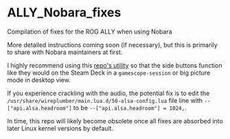# ALLY_Nobara_fixes
Compilation of fixes for the ROG ALLY when using Nobara

More detailed instructions coming soon (if necessary), but this is primarily to share with Nobara maintainers at first.

I highly recommend using this [repo's utility](https://github.com/Maclay74/steam-patch) so that the side buttons function like they would on the Steam Deck in a `gamescope-session` or big picture mode in desktop view.

If you experience crackling with the audio, the potential fix is to edit the `/usr/share/wireplumber/main.lua.d/50-alsa-config.lua` file line with `--["api.alsa.headroom"]` to be `--["api.alsa.headroom"] = 1024,`.

In time, this repo will likely become obsolete once all fixes are absorbed into later Linux kernel versions by default.
